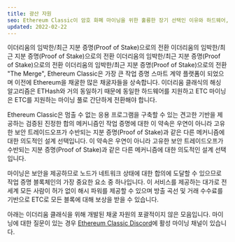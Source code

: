 ```yaml
---
title: 광산 자원
seo: Ethereum Classic이 암호 화폐 마이닝을 위한 훌륭한 장기 선택인 이유와 하드웨어, 소프트웨어 및 마이닝 풀을 포괄하는 리소스 모음입니다.
updated: 2022-02-22
---
```


이더리움의 임박한/최근 지분 증명(Proof of Stake)으로의 전환 이더리움의 임박한/최근 지분 증명(Proof of Stake)으로의 전환 이더리움의 임박한/최근 지분 증명(Proof of Stake)으로의 전환 이더리움의 임박한/최근 지분 증명(Proof of Stake)으로의 전환 "The Merge", Ethereum Classic은 가장 큰 작업 증명 스마트 계약 플랫폼이 되었으며 이전에 Ethereum을 채굴한 많은 채굴자들을 상속합니다. 이더리움 클래식의 해싱 알고리즘은 ETHash와 거의 동일하기 때문에 동일한 하드웨어를 지원하고 ETC 마이닝은 ETC를 지원하는 마이닝 풀로 간단하게 전환해야 합니다.

Ethereum Classic은 멈출 수 없는 응용 프로그램을 구축할 수 있는 견고한 기반을 제공하는 검증된 진정한 합의 메커니즘인 작업 증명에 대한 이 약속은 우연이 아니라 고유한 보안 트레이드오프가 수반되는 지분 증명(Proof of Stake)과 같은 다른 메커니즘에 대한 의도적인 설계 선택입니다. 이 약속은 우연이 아니라 고유한 보안 트레이드오프가 수반되는 지분 증명(Proof of Stake)과 같은 다른 메커니즘에 대한 의도적인 설계 선택입니다.

마이닝은 보안을 제공하므로 노드가 네트워크 상태에 대한 합의에 도달할 수 있으므로 작업 증명 블록체인의 가장 중요한 요소 중 하나입니다. 이 서비스를 제공하는 대가로 전 세계 모든 사람이 허가 없이 해시 파워를 제공할 수 있으며 방출 곡선 및 거래 수수료를 기반으로 ETC로 모든 블록에 대해 보상을 받을 수 있습니다.

아래는 이더리움 클래식을 위해 개발된 채굴 자원의 포괄적이지 않은 모음입니다. 마이닝에 대한 질문이 있는 경우 [Ethereum Classic Discord](/community/channels)에 활성 마이닝 채널이 있습니다.
